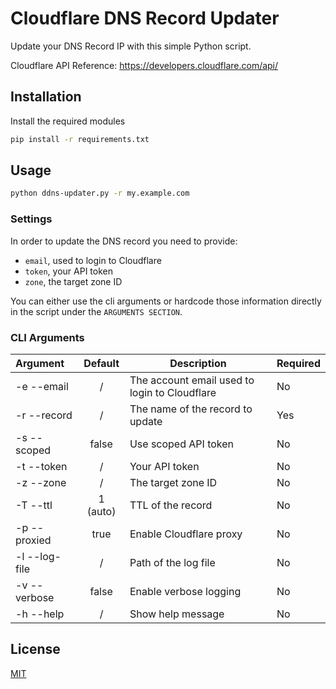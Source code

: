 # Cloudflare DNS Record Updater

Update your DNS Record IP with this simple Python script.

Cloudflare API Reference: <https://developers.cloudflare.com/api/>

## Installation

Install the required modules

```bash
pip install -r requirements.txt
```

## Usage

```bash
python ddns-updater.py -r my.example.com
```

### Settings

In order to update the DNS record you need to provide:

- `email`, used to login to Cloudflare
- `token`, your API token
- `zone`, the target zone ID

You can either use the cli arguments or hardcode those information directly in the script under the `ARGUMENTS SECTION`.

### CLI Arguments

| Argument      | Default  | Description                                   | Required |
| :------------ | :------: | --------------------------------------------- | :------- |
| -e --email    |    /     | The account email used to login to Cloudflare | No       |
| -r --record   |    /     | The name of the record to update              | Yes      |
| -s --scoped   |  false   | Use scoped API token                          | No       |
| -t --token    |    /     | Your API token                                | No       |
| -z --zone     |    /     | The target zone ID                            | No       |
| -T --ttl      | 1 (auto) | TTL of the record                             | No       |
| -p --proxied  |   true   | Enable Cloudflare proxy                       | No       |
| -l --log-file |    /     | Path of the log file                          | No       |
| -v --verbose  |  false   | Enable verbose logging                        | No       |
| -h --help     |    /     | Show help message                             | No       |

## License

[MIT](https://choosealicense.com/licenses/mit/)
